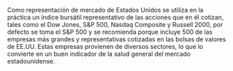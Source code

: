 Como representación de mercado de Estados Unidos se utiliza en la práctica un índice bursátil representativo de
las acciones que en él cotizan, tales como el Dow Jones, S&P 500, Nasdaq Composite y Russell 2000, por defecto se toma el S&P 500
y se recomienda porque incluye 500 de las empresas más grandes y representativas cotizadas en las bolsas de valores de EE.UU.
Estas empresas provienen de diversos sectores, lo que lo convierte en un buen indicador de la salud general del mercado estadounidense.
